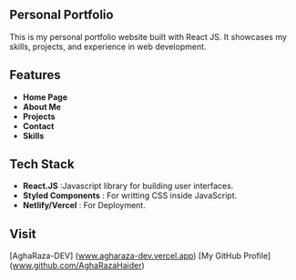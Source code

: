 ## Personal Portfolio

This is my personal portfolio website built with React JS. It showcases my skills, projects, and experience in web development.

## Features

- **Home Page**
- **About Me**
- **Projects**
- **Contact**
- **Skills**

## Tech Stack 

- **React.JS** :Javascript library for building user interfaces.
- **Styled Components** : For writting CSS inside JavaScript.
- **Netlify/Vercel** : For Deployment.

## Visit

[AghaRaza-DEV] (www.agharaza-dev.vercel.app)
[My GitHub Profile] (www.github.com/AghaRazaHaider)
